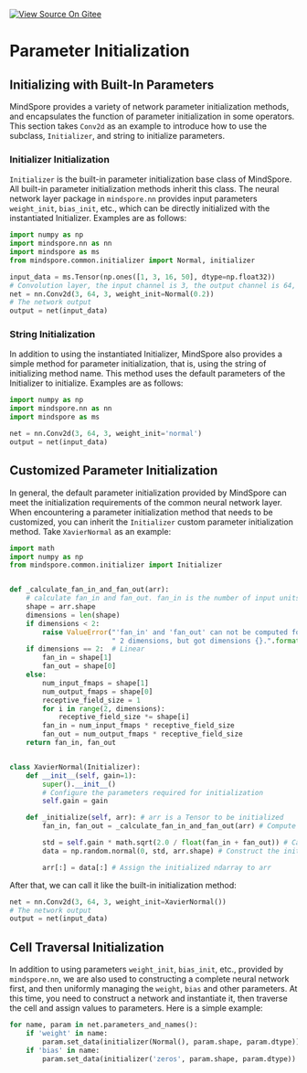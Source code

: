 [![View Source On Gitee](https://mindspore-website.obs.cn-north-4.myhuaweicloud.com/website-images/r2.3/resource/_static/logo_source_en.svg)](https://gitee.com/mindspore/docs/blob/r2.3/tutorials/source_en/advanced/modules/initializer.md)

# Parameter Initialization

## Initializing with Built-In Parameters

MindSpore provides a variety of network parameter initialization methods, and encapsulates the function of parameter initialization in some operators. This section takes ``Conv2d`` as an example to introduce how to use the subclass, ``Initializer``, and string to initialize parameters.

### Initializer Initialization

``Initializer`` is the built-in parameter initialization base class of MindSpore. All built-in parameter initialization methods inherit this class. The neural network layer package in ``mindspore.nn`` provides input parameters ``weight_init``, ``bias_init``, etc., which can be directly initialized with the instantiated Initializer. Examples are as follows:

```python
import numpy as np
import mindspore.nn as nn
import mindspore as ms
from mindspore.common.initializer import Normal, initializer

input_data = ms.Tensor(np.ones([1, 3, 16, 50], dtype=np.float32))
# Convolution layer, the input channel is 3, the output channel is 64, the size of convolution kernel is 3 * 3, and the weight parameter uses the random number generated by normal distribution, Nomal().
net = nn.Conv2d(3, 64, 3, weight_init=Normal(0.2))
# The network output
output = net(input_data)
```

### String Initialization

In addition to using the instantiated Initializer, MindSpore also provides a simple method for parameter initialization, that is, using the string of initializing method name. This method uses the default parameters of the Initializer to initialize. Examples are as follows:

```python
import numpy as np
import mindspore.nn as nn
import mindspore as ms

net = nn.Conv2d(3, 64, 3, weight_init='normal')
output = net(input_data)
```

## Customized Parameter Initialization

In general, the default parameter initialization provided by MindSpore can meet the initialization requirements of the common neural network layer. When encountering a parameter initialization method that needs to be customized, you can inherit the ``Initializer`` custom parameter initialization method. Take ``XavierNormal`` as an example:

```python
import math
import numpy as np
from mindspore.common.initializer import Initializer


def _calculate_fan_in_and_fan_out(arr):
    # calculate fan_in and fan_out. fan_in is the number of input units in `arr` , and fan_out is the number of output units in `arr`.
    shape = arr.shape
    dimensions = len(shape)
    if dimensions < 2:
        raise ValueError("'fan_in' and 'fan_out' can not be computed for arr with fewer than"
                         " 2 dimensions, but got dimensions {}.".format(dimensions))
    if dimensions == 2:  # Linear
        fan_in = shape[1]
        fan_out = shape[0]
    else:
        num_input_fmaps = shape[1]
        num_output_fmaps = shape[0]
        receptive_field_size = 1
        for i in range(2, dimensions):
            receptive_field_size *= shape[i]
        fan_in = num_input_fmaps * receptive_field_size
        fan_out = num_output_fmaps * receptive_field_size
    return fan_in, fan_out


class XavierNormal(Initializer):
    def __init__(self, gain=1):
        super().__init__()
        # Configure the parameters required for initialization
        self.gain = gain

    def _initialize(self, arr): # arr is a Tensor to be initialized
        fan_in, fan_out = _calculate_fan_in_and_fan_out(arr) # Compute fan_in, fan_out

        std = self.gain * math.sqrt(2.0 / float(fan_in + fan_out)) # Calculate std value
        data = np.random.normal(0, std, arr.shape) # Construct the initialized array with numpy

        arr[:] = data[:] # Assign the initialized ndarray to arr
```

After that, we can call it like the built-in initialization method:

```python
net = nn.Conv2d(3, 64, 3, weight_init=XavierNormal())
# The network output
output = net(input_data)
```

## Cell Traversal Initialization

In addition to using parameters ``weight_init``, ``bias_init``, etc., provided by ``mindspore.nn``, we are also used to constructing a complete neural network first, and then uniformly managing the ``weight``, ``bias`` and other parameters. At this time, you need to construct a network and instantiate it, then traverse the cell and assign values to parameters. Here is a simple example:

```python
for name, param in net.parameters_and_names():
    if 'weight' in name:
        param.set_data(initializer(Normal(), param.shape, param.dtype))
    if 'bias' in name:
        param.set_data(initializer('zeros', param.shape, param.dtype))
```
